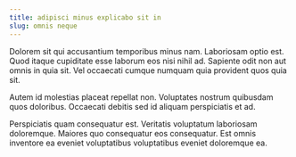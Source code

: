 ```yaml
---
title: adipisci minus explicabo sit in
slug: omnis neque
---
```


Dolorem sit qui accusantium temporibus minus nam. Laboriosam optio est. Quod itaque cupiditate esse laborum eos nisi nihil ad. Sapiente odit non aut omnis in quia sit. Vel occaecati cumque numquam quia provident quos quia sit.

Autem id molestias placeat repellat non. Voluptates nostrum quibusdam quos doloribus. Occaecati debitis sed id aliquam perspiciatis et ad.

Perspiciatis quam consequatur est. Veritatis voluptatum laboriosam doloremque. Maiores quo consequatur eos consequatur. Est omnis inventore ea eveniet voluptatibus voluptatibus eveniet doloremque ea.
